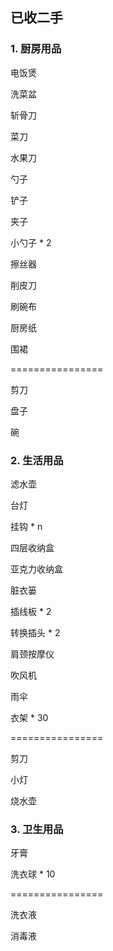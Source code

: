 ## 已收二手

### 1. 厨房用品

电饭煲

洗菜盆

斩骨刀

菜刀

水果刀

勺子

铲子

夹子

小勺子 * 2

擦丝器

削皮刀

刷碗布

厨房纸

围裙

================

剪刀

盘子

碗

### 2. 生活用品

滤水壶

台灯

挂钩 * n

四层收纳盒

亚克力收纳盒

脏衣篓

插线板 * 2

转换插头 * 2

肩颈按摩仪

吹风机

雨伞

衣架 * 30

================

剪刀

小灯

烧水壶





### 3. 卫生用品

牙膏

洗衣球 * 10

================

洗衣液

消毒液
